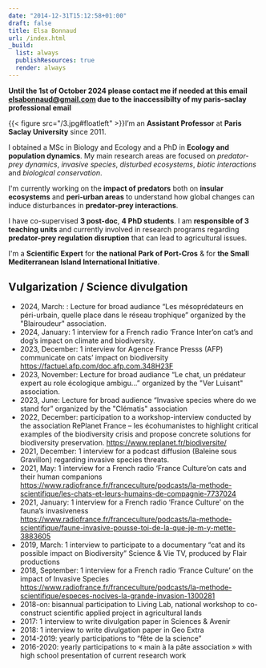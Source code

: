 ```yaml
---
date: "2014-12-31T15:12:58+01:00"
draft: false
title: Elsa Bonnaud
url: /index.html
_build:
  list: always
  publishResources: true
  render: always
---
```


**Until the 1st of October 2024 please contact me if needed at this email elsabonnaud@gmail.com due to the inaccessibilty of my paris-saclay professional email**

{{< figure src="/3.jpg#floatleft" >}}I’m an **Assistant Professor** at **Paris Saclay University** since 2011.

I obtained a MSc in Biology and Ecology and a PhD in **Ecology and population dynamics**. My main research areas are focused on *predator-prey dynamics*, *invasive species*, *disturbed ecosystems*, *biotic interactions* and *biological conservation*.
</div>

I'm currently working on the **impact of predators** both on **insular ecosystems** and **peri-urban areas** to understand how global changes can induce disturbances in **predator-prey interactions**.

I have co-supervised **3 post-doc**, **4 PhD students**. I am **responsible of 3 teaching units** and currently involved in  research programs regarding **predator-prey regulation disruption** that can lead to agricultural issues.

I'm a **Scientific Expert** for **the national Park of Port-Cros** & for **the Small Mediterranean Island International Initiative**.

## Vulgarization / Science divulgation

* 2024, March: : Lecture for broad audiance “Les mésoprédateurs en péri-urbain, quelle place dans le réseau trophique” organized by the "Blairoudeur" association.
* 2024, January: 1 interview for a French radio ‘France Inter’on cat’s and dog’s impact on climate and biodiversity.
* 2023, December: 1 interview for Agence France Presss (AFP) communicate on cats’ impact on biodiversity https://factuel.afp.com/doc.afp.com.348H23F
* 2023, November: Lecture for broad audiance “Le chat, un prédateur expert au role écologique ambigu…” organized by the "Ver Luisant" association.
* 2023, June: Lecture for broad audience “Invasive species where do we stand for” organized by the "Clématis" association
* 2022, December: participation to a workshop-interview conducted by the association RePlanet France – les écohumanistes to highlight critical examples of the biodiversity crisis and propose concrete solutions for biodiversity preservation. https://www.replanet.fr/biodiversite/
* 2021, December: 1 interview for a podcast diffusion (Baleine sous Gravillon) regarding invasive species threats.
* 2021, May: 1 interview for a French radio ‘France Culture’on cats and their human companions
https://www.radiofrance.fr/franceculture/podcasts/la-methode-scientifique/les-chats-et-leurs-humains-de-compagnie-7737024
* 2021, January: 1 interview for a French radio ‘France Culture’ on the fauna’s invasiveness 
https://www.radiofrance.fr/franceculture/podcasts/la-methode-scientifique/faune-invasive-pousse-toi-de-la-que-je-m-y-mette-3883605
* 2019, March: 1 interview to participate to a documentary “cat and its possible impact on Biodiversity” Science & Vie TV, produced by Flair productions
* 2018, September: 1 interview for a French radio ‘France Culture’ on the impact of Invasive Species
https://www.radiofrance.fr/franceculture/podcasts/la-methode-scientifique/especes-nocives-la-grande-invasion-1300281
* 2018-on: bisannual participation to Living Lab, national workshop to co-construct scientific applied project in agricultural lands
* 2017: 1 interview to write divulgation paper in Sciences & Avenir
* 2018: 1 interview to write divulgation paper in Geo Extra
* 2014-2019: yearly participations to “fête de la science”
* 2016-2020: yearly participations to « main à la pâte association » with high school presentation of current research work
